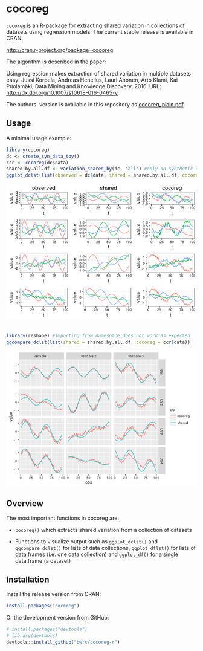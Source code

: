 <!-- README.md is generated from README.Rmd. Please edit that file -->
cocoreg
=======

`cocoreg` is an R-package for extracting shared variation in collections of datasets using regression models. The current stable release is available in CRAN:

<http://cran.r-project.org/package=cocoreg>

The algorithm is described in the paper:

Using regression makes extraction of shared variation in multiple datasets easy: Jussi Korpela, Andreas Henelius, Lauri Ahonen, Arto Klami, Kai Puolamäki, Data Mining and Knowledge Discovery, 2016. URL: <http://dx.doi.org/10.1007/s10618-016-0465-y>

The authors' version is available in this repository as [cocoreg\_plain.pdf](./doc/cocoreg_plain.pdf).

Usage
-----

A minimal usage example:

``` r
library(cocoreg)
dc <- create_syn_data_toy()
ccr <- cocoreg(dc$data)
shared.by.all.df <- variation_shared_by(dc, 'all') #only on synthetic datasets
ggplot_dclst(list(observed = dc$data, shared = shared.by.all.df, cocoreg = ccr$data))
```

![](README-unnamed-chunk-2-1.png)

``` r

library(reshape) #importing from namespace does not work as expected
ggcompare_dclst(list(shared = shared.by.all.df, cocoreg = ccr$data))
```

![](README-unnamed-chunk-2-2.png)

Overview
--------

The most important functions in cocoreg are:

-   `cocoreg()` which extracts shared variation from a collection of datasets

-   Functions to visualize output such as `ggplot_dclst()` and `ggcompare_dclst()` for lists of data collections, `ggplot_dflst()` for lists of data.frames (i.e. one data collection) and `ggplot_df()` for a single data.frame (a dataset)

Installation
------------

Install the release version from CRAN:

``` r
install.packages("cocoreg")
```

Or the development version from GitHub:

``` r
# install.packages("devtools")
# library(devtools)
devtools::install_github("bwrc/cocoreg-r")
```
